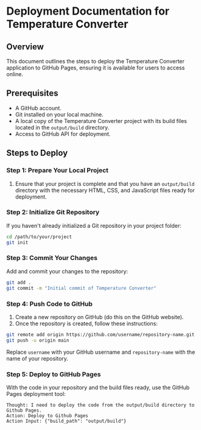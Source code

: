 # Deployment Documentation for Temperature Converter

## Overview
This document outlines the steps to deploy the Temperature Converter application to GitHub Pages, ensuring it is available for users to access online.

## Prerequisites
- A GitHub account.
- Git installed on your local machine.
- A local copy of the Temperature Converter project with its build files located in the `output/build` directory.
- Access to GitHub API for deployment.

## Steps to Deploy

### Step 1: Prepare Your Local Project
1. Ensure that your project is complete and that you have an `output/build` directory with the necessary HTML, CSS, and JavaScript files ready for deployment.

### Step 2: Initialize Git Repository
If you haven't already initialized a Git repository in your project folder:
```bash
cd /path/to/your/project
git init
```

### Step 3: Commit Your Changes
Add and commit your changes to the repository:
```bash
git add .
git commit -m "Initial commit of Temperature Converter"
```

### Step 4: Push Code to GitHub
1. Create a new repository on GitHub (do this on the GitHub website).
2. Once the repository is created, follow these instructions:
```bash
git remote add origin https://github.com/username/repository-name.git
git push -u origin main
```
Replace `username` with your GitHub username and `repository-name` with the name of your repository.

### Step 5: Deploy to GitHub Pages
With the code in your repository and the build files ready, use the GitHub Pages deployment tool:
```
Thought: I need to deploy the code from the output/build directory to Github Pages.
Action: Deploy to Github Pages
Action Input: {"build_path": "output/build"}